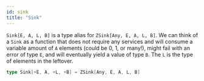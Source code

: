 ```yaml
---
id: sink 
title: "Sink"
---
```


`Sink[E, A, L, B]` is a type alias for `ZSink[Any, E, A, L, B]`. We can think of a `Sink` as a function that does not require any services and will consume a variable amount of `A` elements (could be 0, 1, or many!), might fail with an error of type `E`, and will eventually yield a value of type `B`. The `L` is the type of elements in the leftover.

```scala
type Sink[+E, A, +L, +B] = ZSink[Any, E, A, L, B]
```